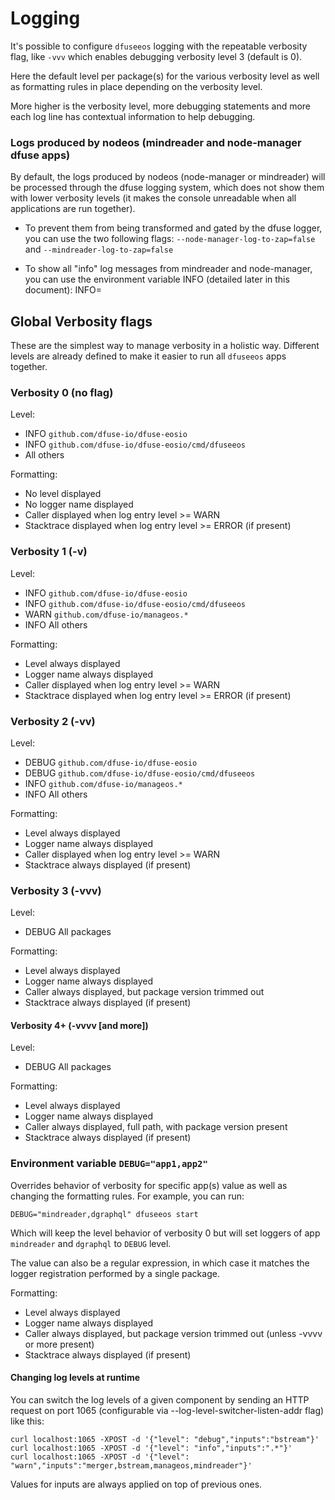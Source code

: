 # Logging

It's possible to configure `dfuseeos` logging with the repeatable
verbosity flag, like `-vvv` which enables debugging verbosity level
3 (default is 0).

Here the default level per package(s) for the various verbosity level
as well as formatting rules in place depending on the verbosity level.

More higher is the verbosity level, more debugging statements and more
each log line has contextual information to help debugging.

### Logs produced by nodeos (mindreader and node-manager dfuse apps)

By default, the logs produced by nodeos (node-manager or mindreader) will be processed through the dfuse logging system, which does not show them with lower verbosity levels (it makes the console unreadable when all applications are run together).

* To prevent them from being transformed and gated by the dfuse logger, you can use the two following flags:
  `--node-manager-log-to-zap=false` and `--mindreader-log-to-zap=false`

* To show all "info" log messages from mindreader and node-manager, you can use the environment variable INFO (detailed later in this document): INFO=

## Global Verbosity flags

These are the simplest way to manage verbosity in a holistic way.
Different levels are already defined to make it easier to run all
`dfuseeos` apps together.

### Verbosity 0 (no flag)

Level:

- INFO `github.com/dfuse-io/dfuse-eosio`
- INFO `github.com/dfuse-io/dfuse-eosio/cmd/dfuseeos`
- <Hidden> All others

Formatting:

- No level displayed
- No logger name displayed
- Caller displayed when log entry level >= WARN
- Stacktrace displayed when log entry level >= ERROR (if present)

### Verbosity 1 (-v)

Level:

- INFO `github.com/dfuse-io/dfuse-eosio`
- INFO `github.com/dfuse-io/dfuse-eosio/cmd/dfuseeos`
- WARN `github.com/dfuse-io/manageos.*`
- INFO All others

Formatting:

- Level always displayed
- Logger name always displayed
- Caller displayed when log entry level >= WARN
- Stacktrace displayed when log entry level >= ERROR (if present)

### Verbosity 2 (-vv)

Level:

- DEBUG `github.com/dfuse-io/dfuse-eosio`
- DEBUG `github.com/dfuse-io/dfuse-eosio/cmd/dfuseeos`
- INFO `github.com/dfuse-io/manageos.*`
- INFO All others

Formatting:

- Level always displayed
- Logger name always displayed
- Caller displayed when log entry level >= WARN
- Stacktrace always displayed (if present)

### Verbosity 3 (-vvv)

Level:

- DEBUG All packages

Formatting:

- Level always displayed
- Logger name always displayed
- Caller always displayed, but package version trimmed out
- Stacktrace always displayed (if present)

#### Verbosity 4+ (-vvvv [and more])

Level:

- DEBUG All packages

Formatting:

- Level always displayed
- Logger name always displayed
- Caller always displayed, full path, with package version present
- Stacktrace always displayed (if present)

### Environment variable `DEBUG="app1,app2"`

Overrides behavior of verbosity for specific app(s) value
as well as changing the formatting rules. For example, you can run:

```
DEBUG="mindreader,dgraphql" dfuseeos start
```

Which will keep the level behavior of verbosity 0 but will set loggers
of app `mindreader` and `dgraphql` to `DEBUG` level.

The value can also be a regular expression, in which case it matches the
logger registration performed by a single package.

Formatting:

- Level always displayed
- Logger name always displayed
- Caller always displayed, but package version trimmed out (unless -vvvv or more present)
- Stacktrace always displayed (if present)

#### Changing log levels at runtime

You can switch the log levels of a given component by sending an HTTP request on port 1065 (configurable via --log-level-switcher-listen-addr flag) like this:

```
curl localhost:1065 -XPOST -d '{"level": "debug","inputs":"bstream"}'
curl localhost:1065 -XPOST -d '{"level": "info","inputs":".*"}'
curl localhost:1065 -XPOST -d '{"level": "warn","inputs":"merger,bstream,manageos,mindreader"}'
```

Values for inputs are always applied on top of previous ones.

